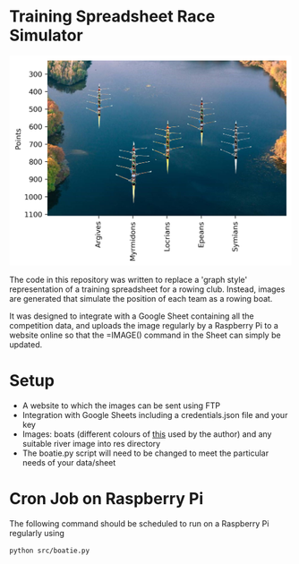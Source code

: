 # Training Spreadsheet Race Simulator

![This is an image](res/example.png)

The code in this repository was written to replace a 'graph style' representation of a training spreadsheet for a rowing club. Instead, images are generated that simulate the position of each team as a rowing boat.

It was designed to integrate with a Google Sheet containing all the competition data, and uploads the image regularly by a Raspberry Pi to a website online so that the =IMAGE() command in the Sheet can simply be updated.

# Setup

- A website to which the images can be sent using FTP
- Integration with Google Sheets including a credentials.json file and your key
- Images: boats (different colours of [this](https://www.pngwing.com/en/free-png-buqkk) used by the author) and any suitable river image into res directory
- The boatie.py script will need to be changed to meet the particular needs of your data/sheet

# Cron Job on Raspberry Pi

The following command should be scheduled to run on a Raspberry Pi regularly using
```angular2html
python src/boatie.py
```

